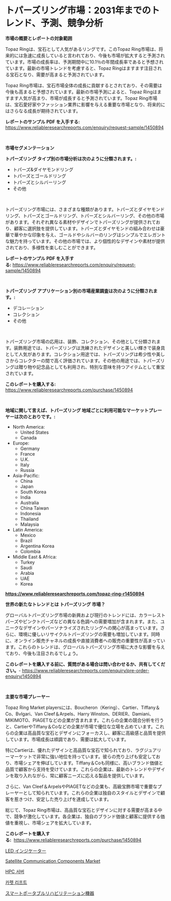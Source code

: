 <p><h1>トパーズリング市場：2031年までのトレンド、予測、競争分析</h1></p><p><strong>市場の概要とレポートの対象範囲</strong></p>
<p><p>Topaz Ringは、宝石として人気があるリングです。このTopaz Ring市場は、将来的には急速に成長していると言われており、今後も市場が拡大すると予測されています。市場の成長率は、予測期間中に10.1％の年間成長率であると予想されています。最新の市場トレンドを考慮すると、Topaz Ringはますます注目される宝石となり、需要が高まると予測されています。</p><p>Topaz Ring市場は、宝石市場全体の成長に貢献するとされており、その需要は今後も高まると予想されています。最新の市場予測によると、Topaz Ringはますます人気が高まり、市場が成長すると予測されています。Topaz Ring市場は、宝石愛好家やファッション業界に影響を与える重要な市場となり、将来的にはさらなる成長が期待されています。</p></p>
<p><strong>レポートのサンプル PDF を入手する:</strong> <a href="https://www.reliableresearchreports.com/enquiry/request-sample/1450894">https://www.reliableresearchreports.com/enquiry/request-sample/1450894</a></p>
<p>&nbsp;</p>
<p><strong>市場セグメンテーション</strong></p>
<p><strong>トパーズリング タイプ別の市場分析は次のように分類されます。:</strong></p>
<p><ul><li>トパーズ&ダイヤモンドリング</li><li>トパーズとゴールドリング</li><li>トパーズとシルバーリング</li><li>その他</li></ul></p>
<p>&nbsp;</p>
<p><p>トパーズリング市場には、さまざまな種類があります。トパーズとダイヤモンドリング、トパーズとゴールドリング、トパーズとシルバーリング、その他の市場があります。それぞれ異なる素材やデザインでトパーズリングが提供されており、顧客に選択肢を提供しています。トパーズとダイヤモンドの組み合わせは豪華で華やかな印象を与え、ゴールドやシルバーのリングはシンプルでエレガントな魅力を持っています。その他の市場では、より個性的なデザインや素材が提供されており、多様性を楽しむことができます。</p></p>
<p><strong>レポートのサンプル PDF を入手する:</strong>&nbsp;<a href="https://www.reliableresearchreports.com/enquiry/request-sample/1450894">https://www.reliableresearchreports.com/enquiry/request-sample/1450894</a></p>
<p>&nbsp;</p>
<p><strong> トパーズリング アプリケーション別の市場産業調査は次のように分類されます。:</strong></p>
<p><ul><li>デコレーション</li><li>コレクション</li><li>その他</li></ul></p>
<p>&nbsp;</p>
<p><p>トパーズリング市場の応用は、装飾、コレクション、その他として分類されます。装飾用途では、トパーズリングは洗練されたデザインと美しい輝きで装身具として人気があります。コレクション用途では、トパーズリングは希少性や美しさからコレクターの間で高く評価されています。その他の用途では、トパーズリングは贈り物や記念品としても利用され、特別な意味を持つアイテムとして重宝されています。</p></p>
<p><strong>このレポートを購入する:</strong>&nbsp; <a href="https://www.reliableresearchreports.com/purchase/1450894">https://www.reliableresearchreports.com/purchase/1450894</a></p>
<p>&nbsp;</p>
<p><strong>地域に関して言えば、トパーズリング 地域ごとに利用可能なマーケットプレーヤーは次のとおりです。:</strong></p>
<p><ul>
    <li>
        North America:
        <ul>
            <li>United States</li>
            <li>Canada</li>
        </ul>
    </li>
    <li>
        Europe:
        <ul>
            <li>Germany</li>
            <li>France</li>
            <li>U.K.</li>
            <li>Italy</li>
            <li>Russia</li>
        </ul>
    </li>
    <li>
        Asia-Pacific:
        <ul>
            <li>China</li>
            <li>Japan</li>
            <li>South Korea</li>
            <li>India</li>
            <li>Australia</li>
            <li>China Taiwan</li>
            <li>Indonesia</li>
            <li>Thailand</li>
            <li>Malaysia</li>
        </ul>
    </li>
    <li>
        Latin America:
        <ul>
            <li>Mexico</li>
            <li>Brazil</li>
            <li>Argentina Korea</li>
            <li>Colombia</li>
        </ul>
    </li>
    <li>
        Middle East & Africa:
        <ul>
            <li>Turkey</li>
            <li>Saudi</li>
            <li>Arabia</li>
            <li>UAE</li>
            <li>Korea</li>
        </ul>
    </li>
    </ul></p>
<p><strong><a href="https://www.reliableresearchreports.com/topaz-ring-r1450894">https://www.reliableresearchreports.com/topaz-ring-r1450894</a></strong>&nbsp;</p>
<p><strong>世界の新たなトレンドとは トパーズリング 市場？</strong></p>
<p><p>グローバルトパーズリング市場の新興および現行のトレンドには、カラーレストパーズやピンクトパーズなどの異なる色調への需要増加が含まれます。また、ユニークなデザインやパーソナライズされたリングへの関心が高まっています。さらに、環境に優しいリサイクルトパーズリングの需要も増加しています。同時に、オンライン販売チャネルの成長や直接消費者への販売の重要性が高まっています。これらのトレンドは、グローバルトパーズリング市場に大きな影響を与えており、今後も注目されるでしょう。</p></p>
<p><strong>このレポートを購入する前に、質問がある場合は問い合わせるか、共有してください。</strong>- <a href="https://www.reliableresearchreports.com/enquiry/pre-order-enquiry/1450894">https://www.reliableresearchreports.com/enquiry/pre-order-enquiry/1450894</a></p>
<p>&nbsp;</p>
<p><strong>主要な市場プレーヤー</strong></p>
<p><p>Topaz Ring Market playersには、Boucheron（Kering）、Cartier、Tiffany＆Co、Bvlgari、Van Cleef＆Arpels、Harry Winston、DERIER、Damiani、MIKIMOTO、PIAGETなどの企業が含まれます。これらの企業の競合分析を行うと、CartierやTiffany＆Coなどの企業が市場で優位な立場を占めています。これらの企業は高品質な宝石とデザインにフォーカスし、顧客に高級感と品質を提供しています。市場成長は順調であり、需要は拡大しています。</p><p>特にCartierは、優れたデザインと高品質な宝石で知られており、ラグジュアリーマーケットで非常に強い地位を持っています。彼らの売り上げも安定しており、市場シェアを伸ばしています。Tiffany＆Coも同様に、高いブランド価値と品質で顧客から支持を受けています。これらの企業は、最新のトレンドやデザインを取り入れながら、常に顧客ニーズに応える製品を提供しています。</p><p>さらに、Van Cleef＆ArpelsやPIAGETなどの企業も、高級宝飾市場で重要なプレーヤーとして知られています。これらの企業は独自のスタイルとデザインで顧客を惹きつけ、安定した売り上げを達成しています。</p><p>総じて、Topaz Ring市場は、高品質な宝石とデザインに対する需要が高まる中で、競争が激化しています。各企業は、独自のブランド価値と顧客に提供する価値を重視し、市場シェアを拡大しています。</p></p>
<p><strong>このレポートを購入する:</strong>&nbsp;&nbsp;<a href="https://www.reliableresearchreports.com/purchase/1450894">https://www.reliableresearchreports.com/purchase/1450894</a></p>
<p><p><a href="https://medium.com/@frankfurter35566/led%E3%82%A4%E3%83%B3%E3%82%B8%E3%82%B1%E3%83%BC%E3%82%BF%E3%81%AE%E5%B8%82%E5%A0%B4%E3%83%A1%E3%83%88%E3%83%AA%E3%83%83%E3%82%AF%E3%82%B9%E3%81%AE%E3%83%87%E3%82%B3%E3%83%BC%E3%83%89-%E5%B8%82%E5%A0%B4%E3%82%B7%E3%82%A7%E3%82%A2-%E3%83%88%E3%83%AC%E3%83%B3%E3%83%89-%E6%88%90%E9%95%B7%E3%83%91%E3%82%BF%E3%83%BC%E3%83%B3-38d383ffdc95">LED インジケーター</a></p><p><a href="https://github.com/Sinjinluong3e0awx2m195k76/Market-Research-Report-List-2/blob/main/satellite-communication-components-market.md">Satellite Communication Components Market</a></p><p><a href="https://medium.com/@gustavorn8776/hpc-%EC%84%9C%EB%B2%84-%EC%8B%9C%EC%9E%A5-%ED%86%B5%EC%B0%B0-%EC%8B%9C%EC%9E%A5-%EB%8F%99%ED%96%A5-%EC%84%B1%EC%9E%A5-2024%EB%85%84%EB%B6%80%ED%84%B0-2031%EB%85%84%EA%B9%8C%EC%A7%80-%EC%98%88%EC%B8%A1%EB%90%9C-%EA%B2%83-ca4d96680cab">HPC 서버</a></p><p><a href="https://medium.com/@conormarvin1936/%EC%B9%B4%ED%8E%AB-%EC%97%98%EB%A6%AC%EB%B2%A0%EC%9D%B4%ED%84%B0-%EC%8B%9C%EC%9E%A5-%EA%B7%9C%EB%AA%A8%EC%99%80-%EC%8B%9C%EC%9E%A5-%EB%8F%99%ED%96%A5-2024%EB%85%84%EB%B6%80%ED%84%B0-2031%EB%85%84%EA%B9%8C%EC%A7%80%EC%9D%98-%EC%A0%84%EC%B2%B4-%EC%82%B0%EC%97%85-%EA%B0%9C%EC%9A%94-df718dc7436d">카펫 리프트</a></p><p><a href="https://medium.com/@victor.sharp87978/%E3%82%B9%E3%83%9E%E3%83%BC%E3%83%88%E3%83%9D%E3%83%BC%E3%82%BF%E3%83%96%E3%83%AB%E3%83%AA%E3%83%8F%E3%83%93%E3%83%AA%E3%83%86%E3%83%BC%E3%82%B7%E3%83%A7%E3%83%B3%E3%83%87%E3%83%90%E3%82%A4%E3%82%B9%E3%81%AE%E5%B8%82%E5%A0%B4%E3%81%AF-%E5%B8%82%E5%A0%B4%E3%82%B7%E3%82%A7%E3%82%A2-%E5%B8%82%E5%A0%B4%E5%8B%95%E5%90%91-%E5%B8%82%E5%A0%B4%E6%88%90%E9%95%B7%E3%81%AB%E9%96%A2%E3%81%99%E3%82%8B%E6%83%85%E5%A0%B1%E3%82%92%E6%8F%90%E4%BE%9B%E3%81%97%E3%81%A6%E3%81%84%E3%81%BE%E3%81%99-512129f8ba0c">スマートポータブルリハビリテーション機器</a></p></p>